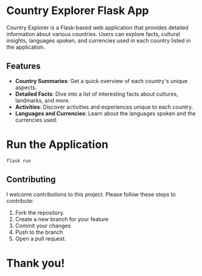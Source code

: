 # Country Explorer Flask App

Country Explorer is a Flask-based web application that provides detailed information about various countries. Users can explore facts, cultural insights, languages spoken, and currencies used in each country listed in the application.

## Features

- **Country Summaries**: Get a quick overview of each country's unique aspects.
- **Detailed Facts**: Dive into a list of interesting facts about cultures, landmarks, and more.
- **Activities**: Discover activities and experiences unique to each country.
- **Languages and Currencies**: Learn about the languages spoken and the currencies used.


# **Run the Application**
    flask run

## Contributing

I welcome contributions to this project. Please follow these steps to contribute:

1. Fork the repository.
2. Create a new branch for your feature 
3. Commit your changes 
4. Push to the branch 
5. Open a pull request.


# Thank you!

